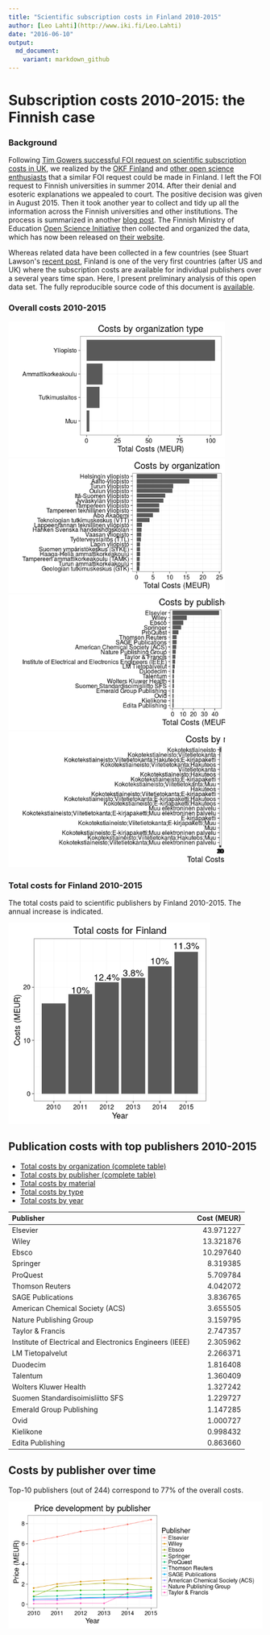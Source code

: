 ```yaml
---
title: "Scientific subscription costs in Finland 2010-2015"
author: [Leo Lahti](http://www.iki.fi/Leo.Lahti)
date: "2016-06-10"
output: 
  md_document:
    variant: markdown_github
---
```






Subscription costs 2010-2015: the Finnish case
===========

### Background

Following [Tim Gowers successful FOI request on scientific
subscription costs in
UK](http://gowers.wordpress.com/2014/04/24/elsevier-journals-some-facts/),
we realized by the [OKF Finland](http://fi.okfn.org/wg/openscience/)
and [other open science
enthusiasts](https://www.facebook.com/groups/241398182642057/permalink/411482855633588)
that a similar FOI request could be made in Finland. I left the FOI
request to Finnish universities in summer 2014. After their denial and
esoteric explanations we appealed to court. The positive decision was
given in August 2015. Then it took another year to collect and tidy up
all the information across the Finnish universities and other
institutions. The process is summarized in another [blog post](). The
Finnish Ministry of Education [Open Science
Initiative](http://openscience.fi) then collected and organized the
data, which has now been released on [their website]().

Whereas related data have been collected in a few countries (see
Stuart Lawson's [recent
post](http://stuartlawson.org/2016/06/publicly-available-data-on-international-journal-subscription-costs),
Finland is one of the very first countries (after US and UK) where the
subscription costs are available for individual publishers over a
several years time span. Here, I present preliminary analysis of this
open data set. The fully reproducible source code of this document is
[available](https://github.com/antagomir/temp/blob/master/20160610/foi.Rmd).



### Overall costs 2010-2015

<img src="figure/foi-totalcosts-1.png" title="plot of chunk foi-totalcosts" alt="plot of chunk foi-totalcosts" width="430px" /><img src="figure/foi-totalcosts-2.png" title="plot of chunk foi-totalcosts" alt="plot of chunk foi-totalcosts" width="430px" /><img src="figure/foi-totalcosts-3.png" title="plot of chunk foi-totalcosts" alt="plot of chunk foi-totalcosts" width="430px" /><img src="figure/foi-totalcosts-4.png" title="plot of chunk foi-totalcosts" alt="plot of chunk foi-totalcosts" width="430px" />

### Total costs for Finland 2010-2015

The total costs paid to scientific publishers by Finland 2010-2015. The annual increase is indicated.

<img src="figure/foi-timeline-1.png" title="plot of chunk foi-timeline" alt="plot of chunk foi-timeline" width="400px" />


## Publication costs with top publishers 2010-2015

 * [Total costs by organization (complete table)](table/cost_by_organization.csv)
 * [Total costs by publisher (complete table)](table/cost_by_publisher.csv)
 * [Total costs by material](table/cost_by_material.csv)
 * [Total costs by type](table/cost_by_type.csv)
 * [Total costs by year](table/cost_by_year.csv)   


|Publisher                                                | Cost (MEUR)|
|:--------------------------------------------------------|-----------:|
|Elsevier                                                 |   43.971227|
|Wiley                                                    |   13.321876|
|Ebsco                                                    |   10.297640|
|Springer                                                 |    8.319385|
|ProQuest                                                 |    5.709784|
|Thomson Reuters                                          |    4.042072|
|SAGE Publications                                        |    3.836765|
|American Chemical Society (ACS)                          |    3.655505|
|Nature Publishing Group                                  |    3.159795|
|Taylor & Francis                                         |    2.747357|
|Institute of Electrical and Electronics Engineers (IEEE) |    2.305962|
|LM Tietopalvelut                                         |    2.266371|
|Duodecim                                                 |    1.816408|
|Talentum                                                 |    1.360409|
|Wolters Kluwer Health                                    |    1.327242|
|Suomen Standardisoimisliitto SFS                         |    1.229727|
|Emerald Group Publishing                                 |    1.147285|
|Ovid                                                     |    1.000727|
|Kielikone                                                |    0.998432|
|Edita Publishing                                         |    0.863660|


## Costs by publisher over time

Top-10 publishers (out of 244) correspond to 77% of the overall costs.

![plot of chunk foi-timebypublisher](figure/foi-timebypublisher-1.png)


